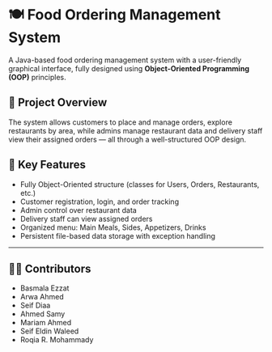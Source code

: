 
# 🍽️ Food Ordering Management System 

A Java-based food ordering management system with a user-friendly graphical interface, fully designed using **Object-Oriented Programming (OOP)** principles.

## 🚀 Project Overview
The system allows customers to place and manage orders, explore restaurants by area, while admins manage restaurant data and delivery staff view their assigned orders — all through a well-structured OOP design.

## 🎯 Key Features
- Fully Object-Oriented structure (classes for Users, Orders, Restaurants, etc.)
- Customer registration, login, and order tracking
- Admin control over restaurant data
- Delivery staff can view assigned orders
- Organized menu: Main Meals, Sides, Appetizers, Drinks
- Persistent file-based data storage with exception handling

---

## 👨‍💻 Contributors
- Basmala Ezzat  
- Arwa Ahmed  
- Seif Diaa  
- Ahmed Samy  
- Mariam Ahmed
- Seif Eldin Waleed
- Roqia R. Mohammady
